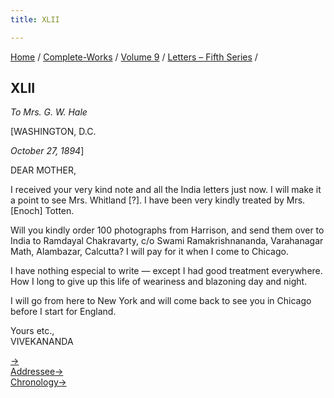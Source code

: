 ```yaml
---
title: XLII

---
```



[Home](../../../index.htm) / [Complete-Works](../../complete_works.htm)
/ [Volume 9](../volume_9_contents.htm) / [Letters – Fifth
Series](letters_fifth_series_contents.htm) /



## XLII

*To Mrs. G. W. Hale*

\[WASHINGTON, D.C.

*October 27, 1894*\]

DEAR MOTHER,

I received your very kind note and all the India letters just now. I
will make it a point to see Mrs. Whitland \[?\]. I have been very kindly
treated by Mrs. \[Enoch\] Totten.

Will you kindly order 100 photographs from Harrison, and send them over
to India to Ramdayal Chakravarty, c/o Swami Ramakrishnananda,
Varahanagar Math, Alambazar, Calcutta? I will pay for it when I come to
Chicago.

I have nothing especial to write — except I had good treatment
everywhere. How I long to give up this life of weariness and blazoning
day and night.

I will go from here to New York and will come back to see you in Chicago
before I start for England.

Yours etc.,  
VIVEKANANDA

[→](043_mother.htm)  
[Addressee→](043_mother.htm)  
[Chronology→](../../volume_8/epistles_fourth_series/031_mother.htm)



